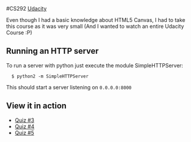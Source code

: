 #CS292 [Udacity](https://www.udacity.com/course/viewer#!/c-ud292)

Even though I had a basic knowledge about HTML5 Canvas, I had to take this
course as it was very small (And I wanted to watch an entire Udacity Course :P)

## Running an HTTP server

To run a server with python just execute the module SimpleHTTPServer:

```
  $ python2 -m SimpleHTTPServer
```

This should start a server listening on `0.0.0.0:8000`

## View it in action

 * [Quiz #3](http://danilogr.github.io/universe/canvas/shape_quiz3.html)
 * [Quiz #4](http://danilogr.github.io/universe/canvas/quiz4.html)
 * [Quiz #5](http://danilogr.github.io/universe/canvas/quiz5.html)
